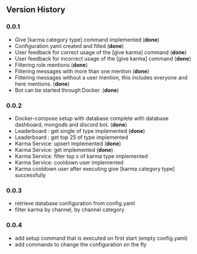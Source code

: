 ## Version History
### 0.0.1
* Give [karma category type] command implemented (**done**)
* Configuration.yaml created and filled (**done**)
* User feedback for correct usage of the [give karma] command (**done**)
* User feedback for incorrect usage of the [give karma] command (**done**)
* Filtering role mentions (**done**)
* Filtering messages with more than one mention (**done**)
* Filtering messages without a user mention, this includes everyone and here mentions. (**done**)
* Bot can be started through Docker. (**done**)

### 0.0.2
* Docker-compose setup with database complete with database 
dashboard, mongodb and discord bot. (**done**)
* Leaderboard : get single of type implemented (**done**)
* Leaderboard : get top 25 of type implemented
* Karma Service: upsert implemented (**done**)
* Karma Service: get implemented (**done**)
* Karma Service: filter top x of karma type implemented
* Karma Service: cooldown user implemented
* Karma cooldown user after executing give [karma category type] successfully

### 0.0.3
* retrieve database configuration from config.yaml
* filter karma by channel, by channel category

### 0.0.4
* add setup command that is executed on first start (empty config.yaml)
* add commands to change the configuration on the fly